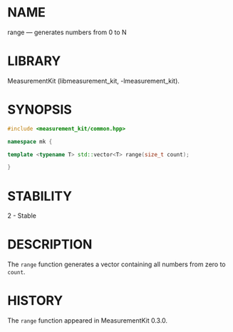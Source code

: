 # NAME
range &mdash; generates numbers from 0 to N

# LIBRARY
MeasurementKit (libmeasurement_kit, -lmeasurement_kit).

# SYNOPSIS
```C++
#include <measurement_kit/common.hpp>

namespace mk {

template <typename T> std::vector<T> range(size_t count);

}
```

# STABILITY
2 - Stable

# DESCRIPTION

The `range` function generates a vector containing all numbers
from zero to `count`.

# HISTORY

The `range` function appeared in MeasurementKit 0.3.0.
